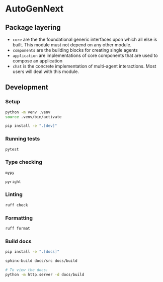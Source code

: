 # AutoGenNext

## Package layering

- `core` are the the foundational generic interfaces upon which all else is built. This module must not depend on any other module.
- `components` are the building blocks for creating single agents
- `application` are implementations of core components that are used to compose an application
- `chat` is the concrete implementation of multi-agent interactions. Most users will deal with this module.


## Development

### Setup

```sh
python -m venv .venv
source .venv/bin/activate

pip install -e ".[dev]"
```

### Running tests

```sh
pytest
```

### Type checking

```sh
mypy
```

```sh
pyright
```

### Linting

```sh
ruff check
```

### Formatting

```sh
ruff format
```

### Build docs

```sh
pip install -e ".[docs]"

sphinx-build docs/src docs/build

# To view the docs:
python -m http.server -d docs/build
```
